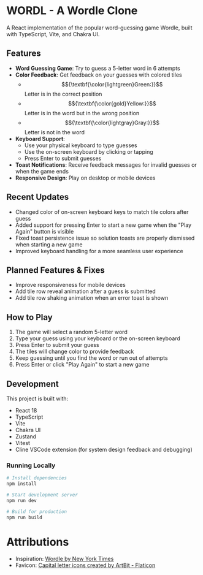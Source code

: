 # WORDL - A Wordle Clone

A React implementation of the popular word-guessing game Wordle, built with TypeScript, Vite, and Chakra UI.

<!-- ![Wordl Game Screenshot](public/screenshot.png) -->

## Features

- **Word Guessing Game**: Try to guess a 5-letter word in 6 attempts
- **Color Feedback**: Get feedback on your guesses with colored tiles
  - $${\textbf{\color{lightgreen}Green:}}$$ Letter is in the correct position
  - $${\textbf{\color{gold}Yellow:}}$$  Letter is in the word but in the wrong position
  - $${\textbf{\color{lightgray}Gray:}}$$ Letter is not in the word
- **Keyboard Support**: 
  - Use your physical keyboard to type guesses
  - Use the on-screen keyboard by clicking or tapping
  - Press Enter to submit guesses
- **Toast Notifications**: Receive feedback messages for invalid guesses or when the game ends
- **Responsive Design**: Play on desktop or mobile devices

## Recent Updates

- Changed color of on-screen keyboard keys to match tile colors after guess
- Added support for pressing Enter to start a new game when the "Play Again" button is visible
- Fixed toast persistence issue so solution toasts are properly dismissed when starting a new game
- Improved keyboard handling for a more seamless user experience

## Planned Features & Fixes

- Improve responsiveness for mobile devices
- Add tile row reveal animation after a guess is submitted
- Add tile row shaking animation when an error toast is shown

## How to Play

1. The game will select a random 5-letter word
2. Type your guess using your keyboard or the on-screen keyboard
3. Press Enter to submit your guess
4. The tiles will change color to provide feedback
5. Keep guessing until you find the word or run out of attempts
6. Press Enter or click "Play Again" to start a new game

## Development

This project is built with:
- React 18
- TypeScript
- Vite
- Chakra UI
- Zustand
- Vitest
- Cline VSCode extension (for system design feedback and debugging)

### Running Locally

```bash
# Install dependencies
npm install

# Start development server
npm run dev

# Build for production
npm run build
```
# Attributions

- Inspiration: <a href="https://www.nytimes.com/games/wordle/index.html" title="Wordle">Wordle by New York Times</a>
- Favicon: <a href="https://www.flaticon.com/free-icons/capital-letter" title="capital letter icons">Capital letter icons created by ArtBit - Flaticon</a>
